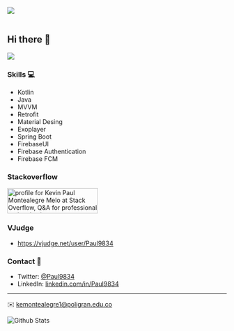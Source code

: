 <img src= "https://i.imgur.com/TeqNlvM.png"></img>
<br>
<br>
## Hi there 👋

![](https://komarev.com/ghpvc/?username=paul9834&color=blue)


### Skills 💻
- Kotlin
- Java
- MVVM
- Retrofit
- Material Desing
- Exoplayer
- Spring Boot
- FirebaseUI
- Firebase Authentication 
- Firebase FCM

### Stackoverflow 
<a href="https://stackoverflow.com/users/10305186/kevin-paul-montealegre-melo"><img src="https://stackoverflow.com/users/flair/10305186.png?theme=dark" width="208" height="58" alt="profile for Kevin Paul Montealegre Melo at Stack Overflow, Q&amp;A for professional and enthusiast programmers" title="profile for Kevin Paul Montealegre Melo at Stack Overflow, Q&amp;A for professional and enthusiast programmers"></a>

### VJudge 
- https://vjudge.net/user/Paul9834

### Contact 📮
- Twitter: [@Paul9834](https://twitter.com/Paul9834)
- LinkedIn: [linkedin.com/in/Paul9834](https://in.linkedin.com/in/Paul9834)
---
✉️ kemontealegre1@poligran.edu.co

![Github Stats](https://github-readme-stats.vercel.app/api?username=Paul9834&count_private=true&show_icons=true&include_all_commits=true)


